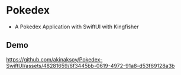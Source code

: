 # Pokedex

- A Pokedex Application with SwiftUI with Kingfisher



## Demo
https://github.com/akinaksoy/Pokedex-SwiftUI/assets/48281659/6f3445bb-0619-4972-91a8-d53f69128a3b

